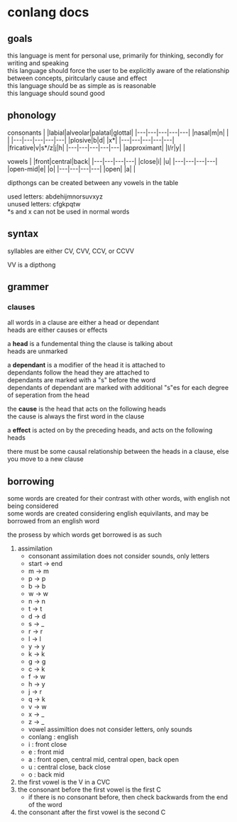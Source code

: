 
# conlang docs

## goals

this language is ment for personal use, primarily for thinking, secondly for writing and speaking  
this language should force the user to be explicitly aware of the relationship between concepts, piritcularly cause and effect  
this language should be as simple as is reasonable  
this language should sound good  

## phonology

consonants
| |labial|alveolar|palatal|glottal|
|---|---|---|---|---|
|nasal|m|n| | |
|---|---|---|---|---|
|plosive|b|d| |x\*|
|---|---|---|---|---|
|fricative|v|s\*/z|j|h|
|---|---|---|---|---|
|approximant| |l/r|y| |

vowels
| |front|central|back|
|---|---|---|---|
|close|i| |u|
|---|---|---|---|
|open-mid|e| |o|
|---|---|---|---|
|open| |a| |

dipthongs can be created between any vowels in the table  

used letters: abdehijmnorsuvxyz  
unused letters: cfgkpqtw  
\*s and x can not be used in normal words  

## syntax

syllables are either CV, CVV, CCV, or CCVV  

VV is a dipthong  

## grammer

### clauses

all words in a clause are either a head or dependant  
heads are either causes or effects  

a **head** is a fundemental thing the clause is talking about  
    heads are unmarked  

a **dependant** is a modifier of the head it is attached to  
    dependants follow the head they are attached to  
    dependants are marked with a "s" before the word  
    dependants of dependant are marked with additional "s"es for each degree of seperation from the head  

the **cause** is the head that acts on the following heads  
    the cause is always the first word in the clause  

a **effect** is acted on by the preceding heads, and acts on the following heads  

there must be some causal relationship between the heads in a clause, else you move to a new clause  

## borrowing

some words are created for their contrast with other words, with english not being considered  
some words are created considering english equivilants, and may be borrowed from an english word  

the prosess by which words get borrowed is as such  

1. assimilation
    - consonant assimilation does not consider sounds, only letters
    - start -> end
    - m -> m
    - p -> p
    - b -> b
    - w -> w
    - n -> n
    - t -> t
    - d -> d
    - s -> _
    - r -> r
    - l -> l
    - y -> y
    - k -> k
    - g -> g
    - c -> k
    - f -> w
    - h -> y
    - j -> r
    - q -> k
    - v -> w
    - x -> _
    - z -> _
    - vowel assimiltion does not consider letters, only sounds
    - conlang : english 
    - i : front close
    - e : front mid
    - a : front open, central mid, central open, back open
    - u : central close, back close
    - o : back mid
2. the first vowel is the V in a CVC
3. the consonant before the first vowel is the first C
    - if there is no consonant before, then check backwards from the end of the word
4. the consonant after the first vowel is the second C

